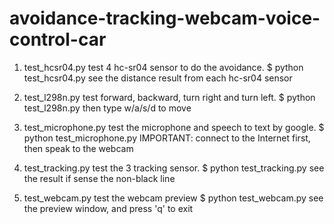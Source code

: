 # avoidance-tracking-webcam-voice-control-car

1. test_hcsr04.py
test 4 hc-sr04 sensor to do the avoidance.
$ python test_hcsr04.py
see the distance result from each hc-sr04 sensor

2. test_l298n.py
test forward, backward, turn right and turn left.
$ python test_l298n.py
then type w/a/s/d to move

3. test_microphone.py
test the microphone and speech to text by google.
$ python test_microphone.py
IMPORTANT: connect to the Internet first, then speak to the webcam

4. test_tracking.py
test the 3 tracking sensor.
$ python test_tracking.py
see the result if sense the non-black line

5. test_webcam.py
test the webcam preview
$ python test_webcam.py
see the preview window, and press 'q' to exit



